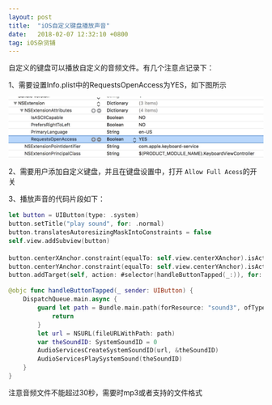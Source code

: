 ```yaml
---
layout: post
title:  "iOS自定义键盘播放声音"
date:   2018-02-07 12:32:10 +0800
tag: iOS杂货铺
---
```


自定义的键盘可以播放自定义的音频文件。有几个注意点记录下：

1、需要设置Info.plist中的RequestsOpenAccess为YES，如下图所示

![image](/assets/images/custom-keyboard-info-plist.jpg)

2、需要用户添加自定义键盘，并且在键盘设置中，打开 `Allow Full Acess`的开关

3、播放声音的代码片段如下： 


```swift
let button = UIButton(type: .system)
button.setTitle("play sound", for: .normal)
button.translatesAutoresizingMaskIntoConstraints = false
self.view.addSubview(button)

button.centerXAnchor.constraint(equalTo: self.view.centerXAnchor).isActive = true
button.centerYAnchor.constraint(equalTo: self.view.centerYAnchor).isActive = true
button.addTarget(self, action: #selector(handleButtonTapped(_:)), for: .touchUpInside)
```


```swift
@objc func handleButtonTapped(_ sender: UIButton) {
    DispatchQueue.main.async {
        guard let path = Bundle.main.path(forResource: "sound3", ofType: "mp3") else {
            return
        }
        let url = NSURL(fileURLWithPath: path)
        var theSoundID: SystemSoundID = 0
        AudioServicesCreateSystemSoundID(url, &theSoundID)
        AudioServicesPlaySystemSound(theSoundID)
    }
}
```

注意音频文件不能超过30秒，需要时mp3或者支持的文件格式